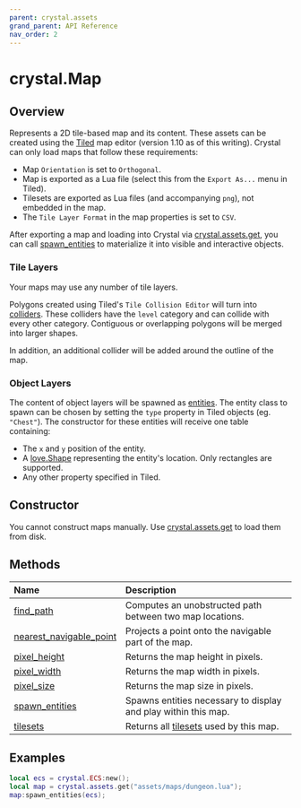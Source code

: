 ```yaml
---
parent: crystal.assets
grand_parent: API Reference
nav_order: 2
---
```


# crystal.Map

## Overview

Represents a 2D tile-based map and its content. These assets can be created using the [Tiled](https://www.mapeditor.org/) map editor (version 1.10 as of this writing). Crystal can only load maps that follow these requirements:

- Map `Orientation` is set to `Orthogonal`.
- Map is exported as a Lua file (select this from the `Export As...` menu in Tiled).
- Tilesets are exported as Lua files (and accompanying `png`), not embedded in the map.
- The `Tile Layer Format` in the map properties is set to `CSV`.

After exporting a map and loading into Crystal via [crystal.assets.get](get), you can call [spawn_entities](map_spawn_entities) to materialize it into visible and interactive objects.

### Tile Layers

Your maps may use any number of tile layers.

Polygons created using Tiled's `Tile Collision Editor` will turn into [colliders](/crystal/api/physics/collider). These colliders have the `level` category and can collide with every other category. Contiguous or overlapping polygons will be merged into larger shapes.

In addition, an additional collider will be added around the outline of the map.

### Object Layers

The content of object layers will be spawned as [entities](/crystal/api/ecs/entity). The entity class to spawn can be chosen by setting the `type` property in Tiled objects (eg. `"Chest"`). The constructor for these entities will receive one table containing:

- The `x` and `y` position of the entity.
- A [love.Shape](https://love2d.org/wiki/Shape) representing the entity's location. Only rectangles are supported.
- Any other property specified in Tiled.

## Constructor

You cannot construct maps manually. Use [crystal.assets.get](get) to load them from disk.

## Methods

| Name                                                   | Description                                                    |
| :----------------------------------------------------- | :------------------------------------------------------------- |
| [find_path](map_find_path)                             | Computes an unobstructed path between two map locations.       |
| [nearest_navigable_point](map_nearest_navigable_point) | Projects a point onto the navigable part of the map.           |
| [pixel_height](map_pixel_height)                       | Returns the map height in pixels.                              |
| [pixel_width](map_pixel_width)                         | Returns the map width in pixels.                               |
| [pixel_size](map_pixel_size)                           | Returns the map size in pixels.                                |
| [spawn_entities](map_spawn_entities)                   | Spawns entities necessary to display and play within this map. |
| [tilesets](map_tilesets)                               | Returns all [tilesets](tileset) used by this map.              |

## Examples

```lua
local ecs = crystal.ECS:new();
local map = crystal.assets.get("assets/maps/dungeon.lua");
map:spawn_entities(ecs);
```
